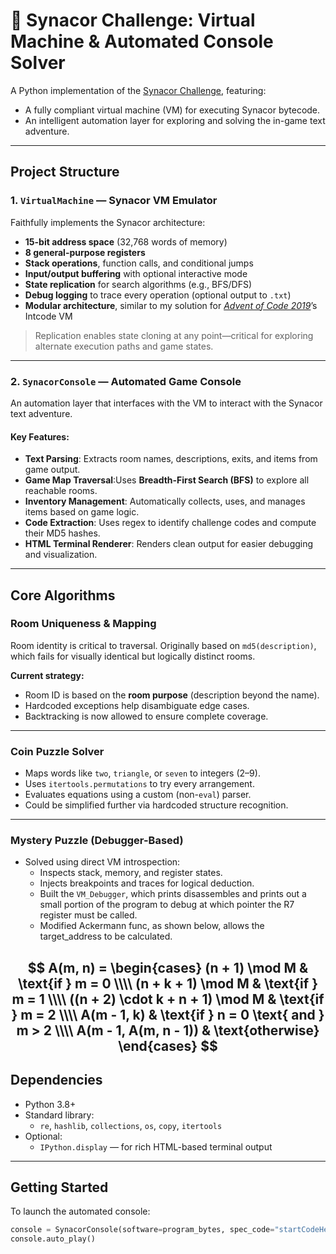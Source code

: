 # 🧠 Synacor Challenge: Virtual Machine & Automated Console Solver

A Python implementation of the [Synacor Challenge](https://github.com/Aneurysm9/vm_challenge/tree/main), featuring:

- A fully compliant virtual machine (VM) for executing Synacor bytecode.
- An intelligent automation layer for exploring and solving the in-game text adventure.

---

## Project Structure

### 1. `VirtualMachine` — Synacor VM Emulator

Faithfully implements the Synacor architecture:

- **15-bit address space** (32,768 words of memory)
- **8 general-purpose registers**
- **Stack operations**, function calls, and conditional jumps
- **Input/output buffering** with optional interactive mode
- **State replication** for search algorithms (e.g., BFS/DFS)
- **Debug logging** to trace every operation (optional output to `.txt`)
- **Modular architecture**, similar to my solution for *[Advent of Code 2019](https://github.com/abbasmoosajee07/AdventofCode/blob/main/2019/Intcode_Computer/Intcode_Computer.py)*’s Intcode VM

> Replication enables state cloning at any point—critical for exploring alternate execution paths and game states.

---

### 2. `SynacorConsole` — Automated Game Console

An automation layer that interfaces with the VM to interact with the Synacor text adventure.

#### Key Features:

- **Text Parsing**: Extracts room names, descriptions, exits, and items from game output.
- **Game Map Traversal**:Uses **Breadth-First Search (BFS)** to explore all reachable rooms.
- **Inventory Management**: Automatically collects, uses, and manages items based on game logic.
- **Code Extraction**: Uses regex to identify challenge codes and compute their MD5 hashes.
- **HTML Terminal Renderer**: Renders clean output for easier debugging and visualization.

---

## Core Algorithms

### Room Uniqueness & Mapping

Room identity is critical to traversal. Originally based on `md5(description)`, which fails for visually identical but logically distinct rooms.

**Current strategy:**
- Room ID is based on the **room purpose** (description beyond the name).
- Hardcoded exceptions help disambiguate edge cases.
- Backtracking is now allowed to ensure complete coverage.

---

### Coin Puzzle Solver

- Maps words like `two`, `triangle`, or `seven` to integers (2–9).
- Uses `itertools.permutations` to try every arrangement.
- Evaluates equations using a custom (non-`eval`) parser.
- Could be simplified further via hardcoded structure recognition.

---

### Mystery Puzzle (Debugger-Based)

- Solved using direct VM introspection:
  - Inspects stack, memory, and register states.
  - Injects breakpoints and traces for logical deduction.
  - Built the `VM_Debugger`, which prints disassembles and prints out a small portion of the program to debug at which pointer the R7 register must be called.
  - Modified Ackermann func, as shown below, allows the target_address to be calculated.

$$
A(m, n) =
\begin{cases}
(n + 1) \mod M & \text{if } m = 0 \\\\
(n + k + 1) \mod M & \text{if } m = 1 \\\\
((n + 2) \cdot k + n + 1) \mod M & \text{if } m = 2 \\\\
A(m - 1, k) & \text{if } n = 0 \text{ and } m > 2 \\\\
A(m - 1, A(m, n - 1)) & \text{otherwise}
\end{cases}
$$
---
## Dependencies
- Python 3.8+
- Standard library:
  - `re`, `hashlib`, `collections`, `os`, `copy`, `itertools`
- Optional:
  - `IPython.display` — for rich HTML-based terminal output

---

## Getting Started
To launch the automated console:

```python
console = SynacorConsole(software=program_bytes, spec_code="startCodeHere")
console.auto_play()
